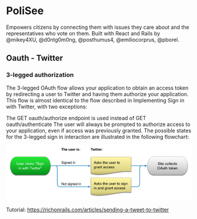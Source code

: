 # PoliSee

Empowers citizens by connecting them with issues they care about and the representatives who vote on them. Built with React and Rails by @mikey4XU, @d0ntg0m0ng, @posthumus4, @emiliocorprus, @pborel.

## Oauth - Twitter
### 3-legged authorization
The 3-legged OAuth flow allows your application to obtain an access token by redirecting a user to Twitter and having them authorize your application. This flow is almost identical to the flow described in Implementing Sign in with Twitter, with two exceptions:

The GET oauth/authorize endpoint is used instead of GET oauth/authenticate
The user will always be prompted to authorize access to your application, even if access was previously granted.
The possible states for the 3-legged sign in interaction are illustrated in the following flowchart:

![Twitter Oauth Flow](./public/imgs/twitter-oauth-flow.png "Twitter Oauth Flow")

Tutorial: https://richonrails.com/articles/sending-a-tweet-to-twitter

